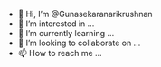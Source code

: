 - 👋 Hi, I’m @Gunasekaranarikrushnan
- 👀 I’m interested in ...
- 🌱 I’m currently learning ...
- 💞️ I’m looking to collaborate on ...
- 📫 How to reach me ...

<!---
Gunasekaranarikrushnan/Gunasekaranarikrushnan is a ✨ special ✨ repository because its `README.md` (this file) appears on your GitHub profile.
You can click the Preview link to take a look at your changes.
--->
